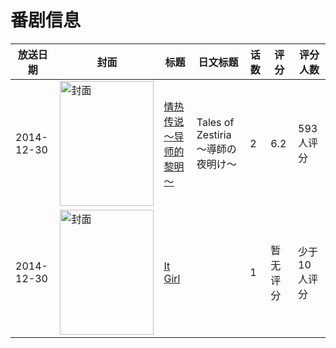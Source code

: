 # 番剧信息

|放送日期|封面|标题|日文标题|话数|评分|评分人数|
|---|---|---|---|---|---|---|
|2014-12-30|<img src="//lain.bgm.tv/pic/cover/c/44/cc/105155_E4NZQ.jpg" alt="封面" style="width:150px;height:200px;object-fit:cover;">|[情热传说～导师的黎明～](https://bangumi.tv/subject/105155)|Tales of Zestiria ～導師の夜明け～|2|6.2|593人评分|
|2014-12-30|<img src="//lain.bgm.tv/pic/cover/c/4d/98/404731_K0kz2.jpg" alt="封面" style="width:150px;height:200px;object-fit:cover;">|[It Girl](https://bangumi.tv/subject/404731)||1|暂无评分|少于10人评分|
